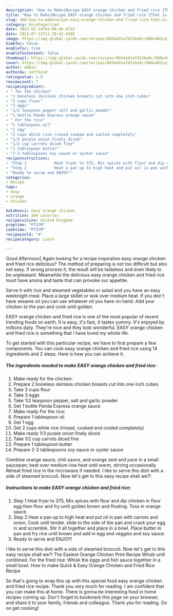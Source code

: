 ```yaml
---
description: "How to Make|Recipe EASY orange chicken and fried rice {That is Simple"
title: "How to Make|Recipe EASY orange chicken and fried rice {That is Simple"
slug: 468-how-to-makerecipe-easy-orange-chicken-and-fried-rice-that-is-simple
category: Uncategorized
date: 2023-01-24T03:09:49.472Z
date: 2023-07-11T11:28:42.419Z
image: https://img-global.cpcdn.com/recipes/8654a91af451ba9c/680x482cq70/easy-orange-chicken-and-fried-rice-recipe-main-photo.jpg
hideToc: false
enableToc: true
enableTocContent: false
thumbnail: https://img-global.cpcdn.com/recipes/8654a91af451ba9c/680x482cq70/easy-orange-chicken-and-fried-rice-recipe-main-photo.jpg
cover: https://img-global.cpcdn.com/recipes/8654a91af451ba9c/680x482cq70/easy-orange-chicken-and-fried-rice-recipe-main-photo.jpg
author: Admin
authorAv: notfound
ratingvalue: 3.9
reviewcount: 7
recipeingredient:
- " for the chicken"
- "2 boneless skinless chicken breasts cut into one inch cubes"
- "2 cups flour"
- "3 eggs"
- "1/2 teaspoon pepper salt and garlic powder"
- "1 bottle Panda Express orange sauce"
- " For the rice"
- "1 tablespoon oil"
- "1 egg"
- "2 cups white rice rinsed cooked and cooled completely"
- "1/3 purple onion finely diced"
- "1/2 cup carrots diced fine"
- "1 tablespoon butter"
- "2-3 tablespoons soy sauce or oyster sauce"
recipeinstructions:
- "Step 1            Heat fryer to 375, Mix spices with flour and dip chicken in flour egg then flour and fry until golden brown and floating. Toss in orange sauce."
- "Step 2            Heat a pan up to high heat and put oil in pan with carrots and onion. Cook until tender. slide to the side of the pan and crack your egg in and scramble. Stir it all together and place in a bowl. Place butter in pan and fry rice until brown and add in egg and veggies and soy sauce."
- "Ready to serve and ENJOY!"
categories:
- Recipe
tags:
- easy
- orange
- chicken

katakunci: easy orange chicken 
nutrition: 268 calories
recipecuisine: United Kingdom
preptime: "PT37M"
cooktime: "PT37M"
recipeyield: "4"
recipecategory: Lunch

---
```



Good Afternoon| Again looking for a recipe inspiration easy orange chicken and fried rice delicious? The method of preparing is not too difficult but also not easy. If wrong process it, the result will be tasteless and even likely to be unpleasant. Meanwhile the delicious easy orange chicken and fried rice must have aroma and taste that can provoke our appetite.





Serve it with rice and steamed vegetables or salad and you have an easy weeknight meal. Place a large skillet or wok over medium heat. If you don&#39;t have sesame oil you can use whatever oil you have on hand. Add your chicken to the pan and cook until golden.

EASY orange chicken and fried rice is one of the most popular of recent trending foods on earth. It is easy, it's fast, it tastes yummy. It's enjoyed by millions daily. They're nice and they look wonderful. EASY orange chicken and fried rice is something that I have loved my whole life.


To get started with this particular recipe, we have to first prepare a few components. You can cook easy orange chicken and fried rice using 14 ingredients and 2 steps. Here is how you can achieve it.

<!--inarticleads1-->

##### The ingredients needed to make EASY orange chicken and fried rice:

1. Make ready  for the chicken:
1. Prepare 2 boneless skinless chicken breasts cut into one inch cubes
1. Take 2 cups flour
1. Take 3 eggs
1. Take 1/2 teaspoon pepper, salt and garlic powder
1. Get 1 bottle Panda Express orange sauce
1. Make ready  For the rice:
1. Prepare 1 tablespoon oil
1. Get 1 egg
1. Get 2 cups white rice (rinsed, cooked and cooled completely)
1. Make ready 1/3 purple onion finely diced
1. Take 1/2 cup carrots diced fine
1. Prepare 1 tablespoon butter
1. Prepare 2-3 tablespoons soy sauce or oyster sauce


Combine orange sauce, chili sauce, and orange zest and juice in a small saucepan; heat over medium-low heat until warm, stirring occasionally. Reheat fried rice in the microwave if needed. I like to serve this dish with a side of steamed broccoli. Now let&#39;s get to this easy recipe shall we?! 

<!--inarticleads2-->

##### Instructions to make EASY orange chicken and fried rice:

1. Step 1            Heat fryer to 375, Mix spices with flour and dip chicken in flour egg then flour and fry until golden brown and floating. Toss in orange sauce.
1. Step 2            Heat a pan up to high heat and put oil in pan with carrots and onion. Cook until tender. slide to the side of the pan and crack your egg in and scramble. Stir it all together and place in a bowl. Place butter in pan and fry rice until brown and add in egg and veggies and soy sauce.
1. Ready to serve and ENJOY!

I like to serve this dish with a side of steamed broccoli. Now let&#39;s get to this easy recipe shall we?! The Easiest Orange Chicken Print Recipe Whisk until combined. For the fried rice: Whisk the eggs and fish sauce together in a small bowl. How to make Quick &amp; Easy Orange Chicken and Fried Rice Recipe 

So that's going to wrap this up with this special food easy orange chicken and fried rice recipe. Thank you very much for reading. I am confident that you can make this at home. There is gonna be interesting food in home recipes coming up. Don't forget to bookmark this page on your browser, and share it to your family, friends and colleague. Thank you for reading. Go on get cooking!

